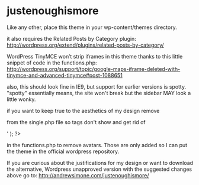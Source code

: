 justenoughismore
================

Like any other, place this theme in your wp-content/themes directory.

it also requires the Related Posts by Category plugin: http://wordpress.org/extend/plugins/related-posts-by-category/

WordPress TinyMCE won’t strip iframes in this theme thanks to this little snippet of code in the functions.php: http://wordpress.org/support/topic/google-maps-iframe-deleted-with-tinymce-and-advanced-tinymce#post-1088651

also, this should look fine in IE9, but support for earlier versions is spotty. "spotty" essentially means, the site won't break but the sidebar MAY look a little wonky.

if you want to keep true to the aesthetics of my design remove <div id="tags"> <?php the_tags(); ?></div> 
from the single.php file so tags don't show and get rid of  

   <div id="avataradjust">
         <?php echo get_avatar($comment,$size='32',$default='<path_to_url>' ); ?>
	 </div>

in the functions.php to remove avatars. Those are only added so I can put the theme in the official wordpress repository.

If you are curious about the justifications for my design or want to download the alternative, Wordpress unapproved version with the suggested changes above go to: http://andrewsimone.com/justenoughismore/
